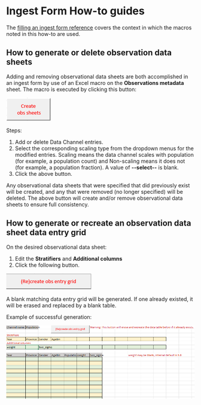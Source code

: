 # Ingest Form How-to guides

The [filling an ingest form reference](../reference/filling_an_ingest_form.md) covers the context in which the macros
noted in this how-to are used.  

## How to generate or delete observation data sheets

Adding and removing observational data sheets are both accomplished in an ingest form by use of an Excel macro
on the **Observations metadata** sheet. The macro is executed by clicking this button:

![image](../images/create_obs_sheet_button.png)

Steps:

1. Add or delete Data Channel entries.
2. Select the corresponding scaling type from the dropdown menus for the modified entries. Scaling means the data 
channel scales with population (for example, a population count) and Non-scaling means it does not (for example, a 
population fraction). A value of **--select--** is blank.
3. Click the above button.

Any observational data sheets that were specified that did previously exist will be created, and any that were removed
(no longer specified) will be deleted. The above button will create and/or remove observational data sheets to ensure
full consistency.

## How to generate or recreate an observation data sheet data entry grid

On the desired observational data sheet:

1. Edit the **Stratifiers** and **Additional columns**
2. Click the following button.

![image](../images/create_obs_entry_grid.png)

A blank matching data entry grid will be generated. If one already existed, it will be erased and replaced by a blank
table.
 
Example of successful generation:

![image](../images/blank_obs_data_table.png)
